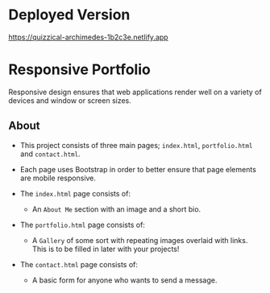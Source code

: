 # Deployed Version

https://quizzical-archimedes-1b2c3e.netlify.app


# Responsive Portfolio

Responsive design ensures that web applications render well on a variety of devices and window or screen sizes.


## About

* This project consists of three main pages; `index.html`, `portfolio.html` and `contact.html`.

* Each page uses Bootstrap in order to better ensure that page elements are mobile responsive.

* The `index.html` page consists of:

   * An `About Me` section with an image and a short bio.

* The `portfolio.html` page consists of:

   * A `Gallery` of some sort with repeating images overlaid with links. This is to be filled in later with your projects!

* The `contact.html` page consists of:

   * A basic form for anyone who wants to send a message.
